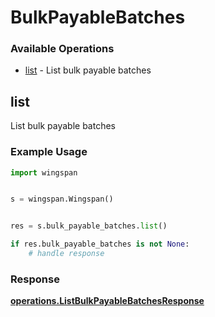 # BulkPayableBatches

### Available Operations

* [list](#list) - List bulk payable batches

## list

List bulk payable batches

### Example Usage

```python
import wingspan


s = wingspan.Wingspan()


res = s.bulk_payable_batches.list()

if res.bulk_payable_batches is not None:
    # handle response
```


### Response

**[operations.ListBulkPayableBatchesResponse](../../models/operations/listbulkpayablebatchesresponse.md)**

